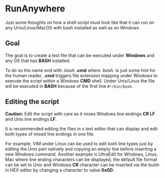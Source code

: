 # RunAnywhere
Just some thoughts on how a shell script must look like that it can run on any Unix/Linux/MacOS with bash installed as well as on Windows

## Goal
The goal is to create a text file that can be executed under **Windows** and any OS that has **BASH** installed.

To do so the name end with *.bash* **.cmd** where *.bash.* is just some hint for the human reader, **.cmd** triggers file extension mapping under Windows to execute the script within a Windows **CMD** shell. Under Unix/Linux the file will be executed in **BASH** because of the first line ```#!/bin/bash```.

## Editing the script
**Caution:** Edit the script with care as it mixes Windows line endings **CR LF** and Unix line endings **LF**. 

It is recommended editing the files in s text editor that can display and edit both types of mixed line endings in one file.

For example, VIM under Linux can be used to edit both line types just by editing the Unix part natively and copying an empty line before inserting a new Windows command. Another example is UltraEdit for Windows, Linux, Mac where line ending characters can be displayed, the default file format can be set to Unix and Windows **CR** character can be inserted via the build-in HEX editor by changing a character to value **0x0D**.
